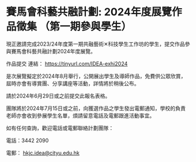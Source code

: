 # 賽馬會科藝共融計劃: 2024年度展覽作品徵集 （第一期參與學生）
現正邀請完成2023/24年度第一期共融藝術✕科技學生工作坊的學生，提交作品參與賽馬會科藝共融計劃2024年度展覽。

作品提交 連結：
https://tinyurl.com/IDEA-exhi2024


是次展覽擬定於2024年8月舉行，公開展出學生及導師作品，免費供公眾欣賞，屆時亦會有導賞團、分享講座等活動，詳情將於稍後公布。

請於2024年6月29日或之前提交此報名表格。

團隊將於2024年7月15日或之前，向獲選作品之學生發出電郵通知，學校的負責老師亦會收到參展學生名單，煩請留意電話及電郵跟進活動事宜。

如有任何查詢，歡迎電話或電郵聯絡計劃團隊：

電話：3442 2090

電郵： hkjc.idea@cityu.edu.hk
